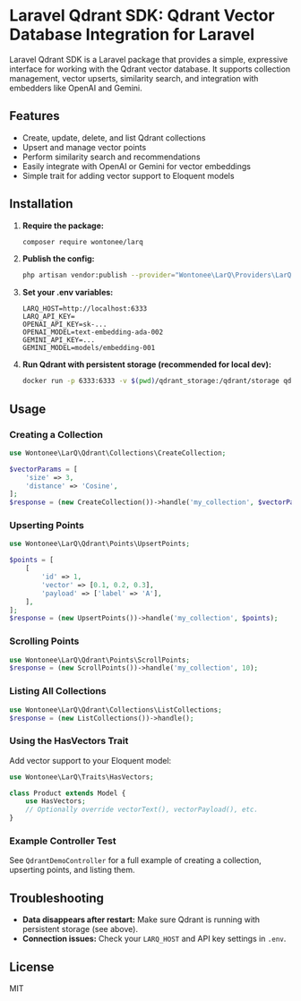 # Laravel Qdrant SDK: Qdrant Vector Database Integration for Laravel

Laravel Qdrant SDK is a Laravel package that provides a simple, expressive interface for working with the Qdrant vector database. It supports collection management, vector upserts, similarity search, and integration with embedders like OpenAI and Gemini.

## Features
- Create, update, delete, and list Qdrant collections
- Upsert and manage vector points
- Perform similarity search and recommendations
- Easily integrate with OpenAI or Gemini for vector embeddings
- Simple trait for adding vector support to Eloquent models

## Installation

1. **Require the package:**
   ```sh
   composer require wontonee/larq
   ```

2. **Publish the config:**
   ```sh
   php artisan vendor:publish --provider="Wontonee\LarQ\Providers\LarQServiceProvider" --tag=larq-config
   ```

3. **Set your .env variables:**
   ```env
   LARQ_HOST=http://localhost:6333
   LARQ_API_KEY=
   OPENAI_API_KEY=sk-...
   OPENAI_MODEL=text-embedding-ada-002
   GEMINI_API_KEY=...
   GEMINI_MODEL=models/embedding-001
   ```

4. **Run Qdrant with persistent storage (recommended for local dev):**
   ```sh
   docker run -p 6333:6333 -v $(pwd)/qdrant_storage:/qdrant/storage qdrant/qdrant
   ```

## Usage

### Creating a Collection
```php
use Wontonee\LarQ\Qdrant\Collections\CreateCollection;

$vectorParams = [
    'size' => 3,
    'distance' => 'Cosine',
];
$response = (new CreateCollection())->handle('my_collection', $vectorParams);
```

### Upserting Points
```php
use Wontonee\LarQ\Qdrant\Points\UpsertPoints;

$points = [
    [
        'id' => 1,
        'vector' => [0.1, 0.2, 0.3],
        'payload' => ['label' => 'A'],
    ],
];
$response = (new UpsertPoints())->handle('my_collection', $points);
```

### Scrolling Points
```php
use Wontonee\LarQ\Qdrant\Points\ScrollPoints;
$response = (new ScrollPoints())->handle('my_collection', 10);
```

### Listing All Collections
```php
use Wontonee\LarQ\Qdrant\Collections\ListCollections;
$response = (new ListCollections())->handle();
```

### Using the HasVectors Trait
Add vector support to your Eloquent model:
```php
use Wontonee\LarQ\Traits\HasVectors;

class Product extends Model {
    use HasVectors;
    // Optionally override vectorText(), vectorPayload(), etc.
}
```

### Example Controller Test
See `QdrantDemoController` for a full example of creating a collection, upserting points, and listing them.

## Troubleshooting
- **Data disappears after restart:** Make sure Qdrant is running with persistent storage (see above).
- **Connection issues:** Check your `LARQ_HOST` and API key settings in `.env`.

## License
MIT
